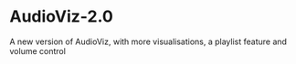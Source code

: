 # AudioViz-2.0
A new version of AudioViz, with more visualisations, a playlist feature and volume control
